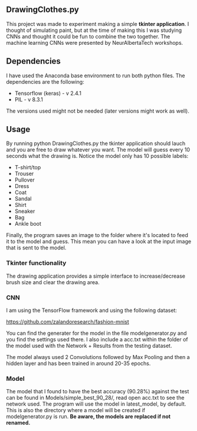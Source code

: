 ## DrawingClothes.py

This project was made to experiment making a simple **tkinter application**. I thought of simulating paint, but at the time of making this I was studying CNNs and thought it could be fun to combine the two together. The machine learning CNNs were presented by NeurAlbertaTech workshops.

## Dependencies

I have used the Anaconda base environment to run both python files. The dependencies are the following:

- Tensorflow (keras) - v 2.4.1
- PIL - v 8.3.1

The versions used might not be needed (later versions might work as well).

## Usage

By running python DrawingClothes.py the tkinter application should lauch and you are free to draw whatever you want. The model will guess every 10 seconds what the drawing is. Notice the model only has 10 possible labels: 

- T-shirt/top
- Trouser
- Pullover
- Dress
- Coat
- Sandal
- Shirt
- Sneaker
- Bag
- Ankle boot

Finally, the program saves an image to the folder where it's located to feed it to the model and guess. This mean you can have a look at the input image that is sent to the model.

### Tkinter functionality 

The drawing application provides a simple interface to increase/decrease brush size and clear the drawing area.

### CNN 

I am using the TensorFlow framework and using the following dataset:

https://github.com/zalandoresearch/fashion-mnist

You can find the generater for the model in the file modelgenerator.py and you find the settings used there. I also include a acc.txt within the folder of the model used with the Network + Results from the testing dataset. 

The model always used 2 Convolutions followed by Max Pooling and then a hidden layer and has been trained in around 20-35 epochs. 

### Model  

The model that I found to have the best accuracy (90.28%) against the test can be found in Models/simple_best_90_28/, read open acc.txt to see the network used.
The program will use the model in latest_model, by default. This is also the directory where a model will be created if modelgenerator.py is run. **Be aware, the models are replaced if not renamed.**